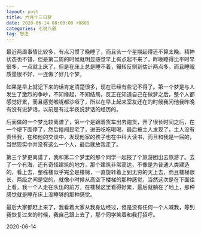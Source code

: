 ```yaml
---
layout: post
title: 六月十三日梦
date: 2020-06-14 08:00:00 +0800
categories: 七说八道
tag: 想法
---
```




最近两周事情比较多，有点习惯了晚睡了，而且头一个星期起得还不算太晚。精神状态也不错，但是第二周的时候就明显感觉早上有点起不来了。昨晚睡得比平时早很多，一点就上床了，但是在床上总是睡不着，辗转反侧到估计两点多，而且睡眠质量很不好，一连做了好几个梦。



如果是早上就记下来的话肯定清楚很多，现在已经有些记不得了。第一个梦是与人发生了激烈的争吵，不知缘起，不知结局，反正在知道自己在做梦之后，整个人都感觉好累，而且感觉喉咙都沙哑了，所以在早上起来室友还在的时候我问他我昨晚有没有说梦话，以前是有过半夜说梦话的经历的。



后面做的一个梦比较离谱了，第一个是跟着货车出去跑货，开了很长时间之后，在一个埂下面停了，然后擅闯民宅了，进去吃吃喝喝，最后被主人发现了，主人没有责怪我，在和他的交谈中，发现他家的孩子也在中科大读书，而且和我是一届的，当然现实中并没有这么一个人，最后就放我走了。



第三个梦更离谱了，我和第二个梦里的那个同学一起报了个旅游团出去旅游了。去了一个有海，还有奇怪建筑的地方，那个建筑非常高达，不像是为普通人类建造的，看上去，整栋楼似乎完全是楼梯，一直旋转着上到无穷的天上去，而且楼梯很长，两级之间是空的，就像小时候从高空下楼梯的那种感觉，当然这次是在下面往上看。我一个人走在队伍的前方，在楼梯这里看得好累，最后就躺在了地上，那种感觉就是睡在床上没睡够的那种感觉。



最后大家都赶上来了，我看着大家从我身边经过，但是没有任何一个人喊我，等到我恢复过来的时候，我自己跟上去了，那个同学笑着和我打招呼。



2020-06-14